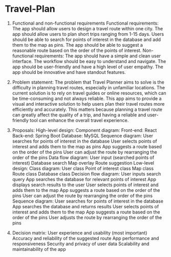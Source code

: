 # Travel-Plan
1. Functional and non-functional requirements
Functional requirements:
The app should allow users to design a travel route within one city.
The app should allow users to plan short trips ranging from 1-15 days.
Users should be able to search for points of interest in the database and add them to the map as pins.
The app should be able to suggest a reasonable route based on the order of the points of interest.
Non-functional requirements:
The app should have a simple and clean user interface.
The workflow should be easy to understand and navigate.
The app should be user-friendly and have a high level of user empathy.
The app should be innovative and have standout features.

2. Problem statement:
The problem that Travel Planner aims to solve is the difficulty in planning travel routes, especially in unfamiliar locations. The current solution is to rely on travel guides or online resources, which can be time-consuming and not always reliable. This app aims to provide a visual and interactive solution to help users plan their travel routes more efficiently and accurately. This matters because planning a travel route can greatly affect the quality of a trip, and having a reliable and user-friendly tool can enhance the overall travel experience.

3. Proposals:
  High-level design:
  Component diagram:
  Front-end: React
  Back-end: Spring Boot
  Database: MySQL
  Sequence diagram:
  User searches for points of interest in the database
  User selects points of interest and adds them to the map as pins
  App suggests a route based on the order of the pins
  User can adjust the route by rearranging the order of the pins
  Data flow diagram:
  User input (searched points of interest)
  Database search
  Map overlay
  Route suggestion
  Low-level design:
  Class diagram:
  User class
  Point of interest class
  Map class
  Route class
  Database class
  Decision flow diagram:
  User inputs search query
  App searches the database for relevant points of interest
  App displays search results to the user
  User selects points of interest and adds them to the map
  App suggests a route based on the order of the pins
  User can adjust the route by rearranging the order of the pins
  Sequence diagram:
  User searches for points of interest in the database
  App searches the database and returns results
  User selects points of interest and adds them to the map
  App suggests a route based on the order of the pins
  User adjusts the route by rearranging the order of the pins

4. Decision matrix:
User experience and usability (most important)
Accuracy and reliability of the suggested route
App performance and responsiveness
Security and privacy of user data
Scalability and maintainability of the app
